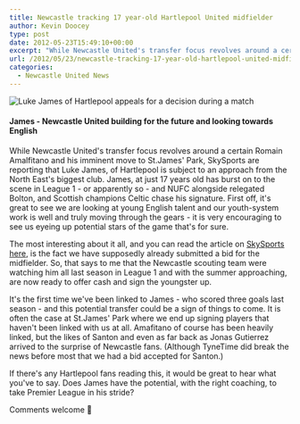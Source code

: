 ```yaml
---
title: Newcastle tracking 17 year-old Hartlepool United midfielder
author: Kevin Doocey
type: post
date: 2012-05-23T15:49:10+00:00
excerpt: "While Newcastle United's transfer focus revolves around a certain Romain Amalfitano and his imminent move to St.James' Park, SkySports are reporting that.."
url: /2012/05/23/newcastle-tracking-17-year-old-hartlepool-united-midfielder/
categories:
  - Newcastle United News
---
```


![Luke James of Hartlepool appeals for a decision during a match](https://www.tynetime.com/wp-content/uploads/2012/05/Luke-James-Hartlepool.jpg "Luke-James-Hartlepool")

#### James - Newcastle United building for the future and looking towards English

While Newcastle United's transfer focus revolves around a certain Romain Amalfitano and his imminent move to St.James' Park, SkySports are reporting that Luke James, of Hartlepool is subject to an approach from the North East's biggest club. James, at just 17 years old has burst on to the scene in League 1 - or apparently so - and NUFC alongside relegated Bolton, and Scottish champions Celtic chase his signature. First off, it's great to see we are looking at young English talent and our youth-system work is well and truly moving through the gears - it is very encouraging to see us eyeing up potential stars of the game that's for sure.

The most interesting about it all, and you can read the article on [SkySports here][1], is the fact we have supposedly already submitted a bid for the midfielder. So, that says to me that the Newcastle scouting team were watching him all last season in League 1 and with the summer approaching, are now ready to offer cash and sign the youngster up.

It's the first time we've been linked to James - who scored three goals last season - and this potential transfer could be a sign of things to come. It is often the case at St.James' Park where we end up signing players that haven't been linked with us at all. Amafitano of course has been heavily linked, but the likes of Santon and even as far back as Jonas Gutierrez arrived to the surprise of Newcastle fans. (Although TyneTime did break the news before most that we had a bid accepted for Santon.)

If there's any Hartlepool fans reading this, it would be great to hear what you've to say. Does James have the potential, with the right coaching, to take Premier League in his stride?

Comments welcome 🙂

[1]: http://www.skysports.com/football/news/11719/7773221/Trio-leading-race-for-James
